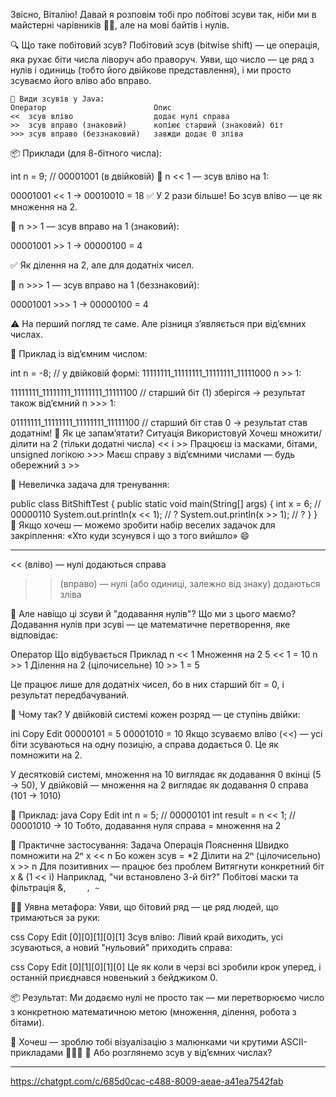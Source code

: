 Звісно, Віталію! Давай я розповім тобі про побітові зсуви так,
ніби ми в майстерні чарівників 🧙‍♂️, але на мові байтів і нулів.

🔍 Що таке побітовий зсув?
Побітовий зсув (bitwise shift) — це операція, яка рухає біти 
числа ліворуч або праворуч. Уяви, що число — це ряд з нулів 
і одиниць (тобто його двійкове представлення), і ми просто 
зсуваємо його вліво або вправо.

    🧭 Види зсувів у Java:
    Оператор    	                Опис
    <<	зсув вліво	                додає нулі справа
    >>	зсув вправо (знаковий)	    копіює старший (знаковий) біт
    >>>	зсув вправо (беззнаковий)	завжди додає 0 зліва

📦 Приклади (для 8-бітного числа):

int n = 9; // 00001001 (в двійковій)
🔹 n << 1 — зсув вліво на 1:

00001001 << 1 → 00010010 = 18
✅ У 2 рази більше! Бо зсув вліво — це як множення на 2.

🔹 n >> 1 — зсув вправо на 1 (знаковий):

00001001 >> 1 → 00000100 = 4

✅ Як ділення на 2, але для додатніх чисел.

🔹 n >>> 1 — зсув вправо на 1 (беззнаковий):

00001001 >>> 1 → 00000100 = 4

⚠️ На перший погляд те саме. Але різниця з’являється при від’ємних числах.

🧨 Приклад із від’ємним числом:

int n = -8; // у двійковій формі: 11111111_11111111_11111111_11111000
n >> 1:

11111111_11111111_11111111_11111100  // старший біт (1) зберігся
→ результат також від’ємний
n >>> 1:

01111111_11111111_11111111_11111100  // старший біт став 0
→ результат став додатнім!
🤔 Як це запам’ятати?
Ситуація	                                                Використовуй
Хочеш множити/ділити на 2 (тільки додатні числа)	        << і >>
Працюєш із масками, бітами, unsigned логікою	            >>>
Маєш справу з від’ємними числами — будь обережний з         >>

🧪 Невеличка задача для тренування:

public class BitShiftTest {
public static void main(String[] args) {
int x = 6;  // 00000110
System.out.println(x << 1); // ?
System.out.println(x >> 1); // ?
}
}
🔹 Якщо хочеш — можемо зробити набір веселих задачок для закріплення:
«Хто куди зсунувся і що з того вийшло» 😄

________________________________________________________________________


<< (вліво) — нулі додаються справа
>> (вправо) — нулі (або одиниці, залежно від знаку) додаються зліва

🔑 Але навіщо ці зсуви й "додавання нулів"? Що ми з цього маємо?
Додавання нулів при зсуві — це математичне перетворення, яке відповідає:

Оператор	Що відбувається	Приклад
n << 1	Множення на 2	5 << 1 = 10
n >> 1	Ділення на 2 (цілочисельне)	10 >> 1 = 5

Це працює лише для додатніх чисел, бо в них старший біт = 0, і результат передбачуваний.

🔬 Чому так?
У двійковій системі кожен розряд — це ступінь двійки:

ini
Copy
Edit
00000101 = 5
00001010 = 10
Якщо зсуваємо вліво (<<) — усі біти зсуваються на одну позицію, а справа додається 0. Це як помножити на 2.

У десятковій системі, множення на 10 виглядає як додавання 0 вкінці (5 → 50),
У двійковій — множення на 2 виглядає як додавання 0 справа (101 → 1010)

🧪 Приклад:
java
Copy
Edit
int n = 5; // 00000101
int result = n << 1; // 00001010 → 10
Тобто, додавання нуля справа = множення на 2

🧠 Практичне застосування:
Задача	Операція	Пояснення
Швидко помножити на 2ⁿ	x << n	Бо кожен зсув = *2
Ділити на 2ⁿ (цілочисельно)	x >> n	Для позитивних — працює без проблем
Витягнути конкретний біт	x & (1 << i)	Наприклад, "чи встановлено 3-й біт?"
Побітові маски та фільтрація	&, `	, ~`

🧙‍♂️ Уявна метафора:
Уяви, що бітовий ряд — це ряд людей, що тримаються за руки:

css
Copy
Edit
[0][0][1][0][1]
Зсув вліво:
Лівий край виходить, усі зсуваються, а новий "нульовий" приходить справа:

css
Copy
Edit
[0][1][0][1][0]
Це як коли в черзі всі зробили крок уперед, і останній приєднався новенький з бейджиком 0.

📦 Результат:
Ми додаємо нулі не просто так — ми перетворюємо число з конкретною математичною метою (множення, ділення, робота з бітами).

🔹 Хочеш — зроблю тобі візуалізацію з малюнками чи крутими ASCII-прикладами 👨‍🏫✨
🔹 Або розглянемо зсув у від’ємних числах?
________________________________________________________________________



https://chatgpt.com/c/685d0cac-c488-8009-aeae-a41ea7542fab